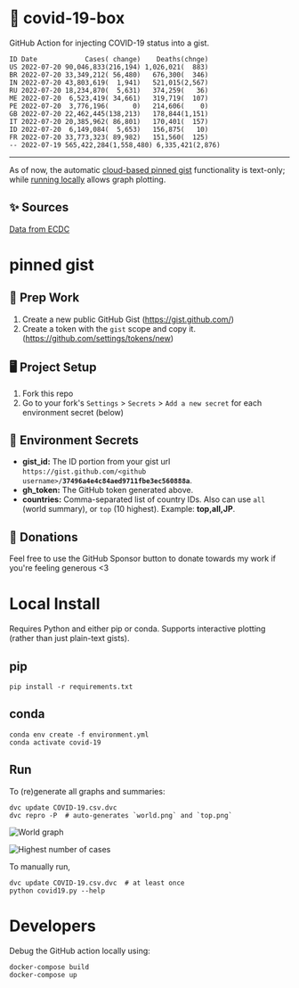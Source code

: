 # 🏥 covid-19-box

GitHub Action for injecting COVID-19 status into a gist.

```
ID Date            Cases( change)    Deaths(chnge)
US 2022-07-20 90,046,833(216,194) 1,026,021(  883)
BR 2022-07-20 33,349,212( 56,480)   676,300(  346)
IN 2022-07-20 43,803,619(  1,941)   521,015(2,567)
RU 2022-07-20 18,234,870(  5,631)   374,259(   36)
ME 2022-07-20  6,523,419( 34,661)   319,719(  107)
PE 2022-07-20  3,776,196(      0)   214,606(    0)
GB 2022-07-20 22,462,445(138,213)   178,844(1,151)
IT 2022-07-20 20,385,962( 86,801)   170,401(  157)
ID 2022-07-20  6,149,084(  5,653)   156,875(   10)
FR 2022-07-20 33,773,323( 89,982)   151,560(  125)
-- 2022-07-19 565,422,284(1,558,480) 6,335,421(2,876)
```

---

As of now, the automatic [cloud-based pinned gist](#pinned-gist) functionality is text-only;
while [running locally](#local-install) allows graph plotting.

## ✨ Sources

[Data from ECDC](https://www.ecdc.europa.eu/en/publications-data/download-todays-data-geographic-distribution-covid-19-cases-worldwide)

# pinned gist

## 🎒 Prep Work
1. Create a new public GitHub Gist (https://gist.github.com/)
1. Create a token with the `gist` scope and copy it. (https://github.com/settings/tokens/new)

## 🖥 Project Setup
1. Fork this repo
1. Go to your fork's `Settings` > `Secrets` > `Add a new secret` for each environment secret (below)

## 🤫 Environment Secrets
- **gist_id:** The ID portion from your gist url `https://gist.github.com/<github username>/`**`37496a4e4c84aed9711fbe3ec560888a`**.
- **gh_token:** The GitHub token generated above.
- **countries:** Comma-separated list of country IDs. Also can use `all` (world summary), or `top` (10 highest). Example: **top,all,JP**.

## 💸 Donations

Feel free to use the GitHub Sponsor button to donate towards my work if you're feeling generous <3

# Local Install

Requires Python and either pip or conda. Supports interactive plotting (rather than just plain-text gists).

## pip

```
pip install -r requirements.txt
```

## conda

```
conda env create -f environment.yml
conda activate covid-19
```

## Run

To (re)generate all graphs and summaries:

```
dvc update COVID-19.csv.dvc
dvc repro -P  # auto-generates `world.png` and `top.png`
```

![World graph](world.png)

![Highest number of cases](top.png)

To manually run,

```
dvc update COVID-19.csv.dvc  # at least once
python covid19.py --help
```

# Developers

Debug the GitHub action locally using:

```
docker-compose build
docker-compose up
```
